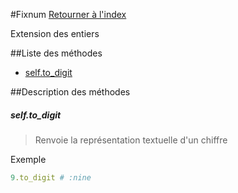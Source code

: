 #Fixnum
[Retourner à l'index](README.md)

Extension des entiers

##Liste des méthodes
*    [self.to_digit](#self.to_digit)


##Description des méthodes
##### self.to_digit

> Renvoie la représentation textuelle d'un chiffre

  
> 



Exemple  
```ruby  
9.to_digit # :nine  
```



